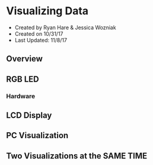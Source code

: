 # Visualizing Data
* Created by Ryan Hare & Jessica Wozniak
* Created on 10/31/17
* Last Updated: 11/8/17

## Overview 

## RGB LED
### Hardware

## LCD Display

## PC Visualization

## Two Visualizations at the SAME TIME
